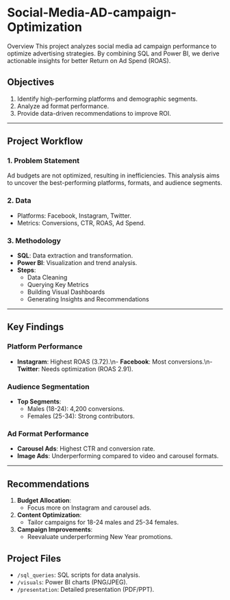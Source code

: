 # Social-Media-AD-campaign-Optimization
Overview
This project analyzes social media ad campaign performance to optimize advertising strategies. By combining SQL and Power BI, we derive actionable insights for better Return on Ad Spend (ROAS).

## Objectives
1. Identify high-performing platforms and demographic segments.
2. Analyze ad format performance.
3. Provide data-driven recommendations to improve ROI.

---

## Project Workflow
### 1. Problem Statement
Ad budgets are not optimized, resulting in inefficiencies. This analysis aims to uncover the best-performing platforms, formats, and audience segments.

### 2. Data
- Platforms: Facebook, Instagram, Twitter.
- Metrics: Conversions, CTR, ROAS, Ad Spend.

### 3. Methodology
- **SQL**: Data extraction and transformation.
- **Power BI**: Visualization and trend analysis.
- **Steps**:
  - Data Cleaning
  - Querying Key Metrics
  - Building Visual Dashboards
  - Generating Insights and Recommendations

---

## Key Findings
### Platform Performance
- **Instagram**: Highest ROAS (3.72).\n- **Facebook**: Most conversions.\n- **Twitter**: Needs optimization (ROAS 2.91).

### Audience Segmentation
- **Top Segments**:
  - Males (18-24): 4,200 conversions.
  - Females (25-34): Strong contributors.

### Ad Format Performance
- **Carousel Ads**: Highest CTR and conversion rate.
- **Image Ads**: Underperforming compared to video and carousel formats.

---

## Recommendations
1. **Budget Allocation**:
   - Focus more on Instagram and carousel ads.
2. **Content Optimization**:
   - Tailor campaigns for 18-24 males and 25-34 females.
3. **Campaign Improvements**:
   - Reevaluate underperforming New Year promotions.
## Project Files
- `/sql_queries`: SQL scripts for data analysis.
- `/visuals`: Power BI charts (PNG/JPEG).
- `/presentation`: Detailed presentation (PDF/PPT).
